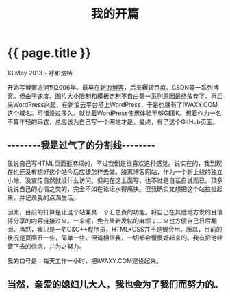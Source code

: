 ﻿---
layout: post
title: 我的开篇
---

{{ page.title }}
================

<p class="meta">13 May 2013 - 呼和浩特</p>

开始写博要追溯到2006年。最早在[新浪博客](http://blog.sina.com.cn/iwaxy)，后来辗转百度、CSDN等一系列博客。但由于速度、图片大小限制和模板定制不自由等一系列原因最终放弃了。再后来WordPress兴起，在新浪云平台搭上WordPress，于是也就有了IWAXY.COM这个域名。可惜没过多久，就觉着WordPress使用体验不够GEEK。想着作为一名不算年轻的码农，总应该为自己写一个网站才是。最终，有了这个GitHub页面。

--------我是过气了的分割线--------
----------------------------------

虽说自己写HTML页面挺麻烦的，不过我倒是很喜欢这种感觉。说实在的，我到现在也还没有想好这个站今后应该怎样去做。脱离博客网站，作为一个新上线的独立小站，没宣传自然就没什么访问。但纯在这上面写，也不过是自话自说而已。顶多说说自己的心情之类的，完全不如在论坛水得痛快。但我确实又想把这个站拉扯起来，并记录我的点滴生活。

因此，目前的打算是让这个站兼具一个汇总页的功能。将自己在其他地方发的且值得分享的内容链接过来。一来呢，免去重新发帖的麻烦；二来也方便自己日后翻阅。当然，我只是一名C&C++程序员，HTML+CSS并不是很会用。所以，目前的状况是页面丑一些，简单一些。但请相信我，一切都会慢慢好起来的。我有把他经营下去的信念，并为之努力。

我的口号是：每天工作一小时，把IWAXY.COM建设起来。

当然，亲爱的媳妇儿大人，我也会为了我们而努力的。
-----------------------------------------------
